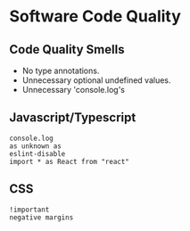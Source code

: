 # Software Code Quality

## Code Quality Smells

- No type annotations.
- Unnecessary optional undefined values.
- Unnecessary 'console.log's

## Javascript/Typescript

```
console.log
as unknown as
eslint-disable
import * as React from "react"
```

## CSS

```
!important
negative margins
```
